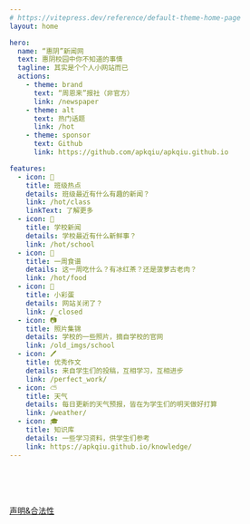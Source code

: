 ```yaml
---
# https://vitepress.dev/reference/default-theme-home-page
layout: home

hero:
  name: “惠阴”新闻网
  text: 惠阴校园中你不知道的事情
  tagline: 其实是个个人小网站而已
  actions:
    - theme: brand
      text: “周恩来”报社（非官方）
      link: /newspaper
    - theme: alt
      text: 热门话题
      link: /hot
    - theme: sponsor
      text: Github
      link: https://github.com/apkqiu/apkqiu.github.io

features:
  - icon: 📰
    title: 班级热点
    details: 班级最近有什么有趣的新闻？
    link: /hot/class
    linkText: 了解更多
  - icon: 🏫
    title: 学校新闻
    details: 学校最近有什么新鲜事？
    link: /hot/school
  - icon: 🍴
    title: 一周食谱
    details: 这一周吃什么？有冰红茶？还是菠萝古老肉？
    link: /hot/food
  - icon: 🤡
    title: 小彩蛋
    details: 网站关闭了？
    link: /_closed
  - icon: 📷
    title: 照片集锦
    details: 学校的一些照片，摘自学校的官网
    link: /old_imgs/school
  - icon: 🖊
    title: 优秀作文
    details: 来自学生们的投稿，互相学习，互相进步
    link: /perfect_work/
  - icon: ⛅
    title: 天气
    details: 每日更新的天气预报，皆在为学生们的明天做好打算
    link: /weather/
  - icon: 🎓
    title: 知识库
    details: 一些学习资料，供学生们参考
    link: https://apkqiu.github.io/knowledge/
---
```

<br>

<script setup>
import {
  VPTeamPage,
  VPTeamPageTitle,
  VPTeamMembers
} from 'vitepress/theme'

const members = [
  {
    avatar: 'https://avatars.githubusercontent.com/u/83914008',
    name: 'apkqiu',
    title: '网站制作者',
    links: [
      { icon: 'github', link: 'https://github.com/apkqiu'},
      { icon: 'x', link: 'https://twitter.com/apkqiu' },
      { icon: 'wechat', link: 'weixin://contacts/profile/PuroMas' },
      { icon: 'qq' , link: 'tencent://message/?uin=1145328374' },
      { icon: 'maildotru', link: 'mailto:apkqiu@qq.com' },
      { icon: 'discord', link: 'https://discord.gg/apkqiu' },
    ]
  },
  {
    avatar: "https://avatars.githubusercontent.com/u/221084849",
    name: "bantang32",
    title: "“半糖一班”网站制作者",
    links:[
      { icon: 'github', link: 'https://github.com/bantang32' },
      { icon: 'maildotru', link: 'mailto:Caixukun11451489@outlook.com' },
      { icon: 'wechat', link: 'weixin://contacts/profile/Chaoxi11451454188' },
      
    ]
  }
  {
    avatar:"https://cn.cravatar.com/avatar/?d=mp&s=512",
    name:"期待你的加入"
  }
]
</script>
<br>
<br>


<VPTeamPage id="team">
  <VPTeamPageTitle>
    <template #title>
      制作团队
    </template>
    <template #lead>
      我们是一群热爱八卦的人，喜欢分享学校新闻，喜欢分享美食。
    </template>
  </VPTeamPageTitle>
  <VPTeamMembers :members="members"/>
</VPTeamPage>

[声明&合法性](/_law)

<!-- 
[为什么限制网站访问？](/_why) -->
